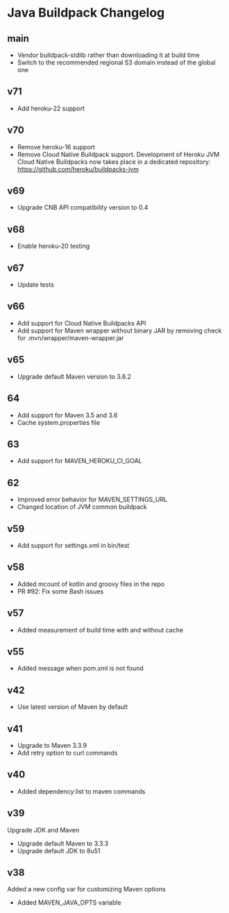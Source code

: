 # Java Buildpack Changelog

## main

* Vendor buildpack-stdlib rather than downloading it at build time
* Switch to the recommended regional S3 domain instead of the global one

## v71

+ Add heroku-22 support

## v70

+ Remove heroku-16 support
+ Remove Cloud Native Buildpack support. Development of Heroku JVM Cloud Native Buildpacks now takes place in a dedicated repository: https://github.com/heroku/buildpacks-jvm

## v69

+ Upgrade CNB API compatibility version to 0.4

## v68

+ Enable heroku-20 testing

## v67

+ Update tests

## v66

+ Add support for Cloud Native Buildpacks API
+ Add support for Maven wrapper without binary JAR by removing check for .mvn/wrapper/maven-wrapper.jar

## v65

+ Upgrade default Maven version to 3.6.2

## 64

+ Add support for Maven 3.5 and 3.6
+ Cache system.properties file

## 63

+ Add support for MAVEN_HEROKU_CI_GOAL

## 62

+ Improved error behavior for MAVEN_SETTINGS_URL
+ Changed location of JVM common buildpack

## v59

+ Add support for settings.xml in bin/test

## v58

+ Added mcount of kotlin and groovy files in the repo
+ PR #92: Fix some Bash issues

## v57

+ Added measurement of build time with and without cache

## v55

+ Added message when pom.xml is not found

## v42

+ Use latest version of Maven by default

## v41

+ Upgrade to Maven 3.3.9
+ Add retry option to curl commands

## v40

+ Added dependency:list to maven commands

## v39

Upgrade JDK and Maven

+ Upgrade default Maven to 3.3.3
+ Upgrade default JDK to 8u51

## v38

Added a new config var for customizing Maven options

+ Added MAVEN_JAVA_OPTS variable
